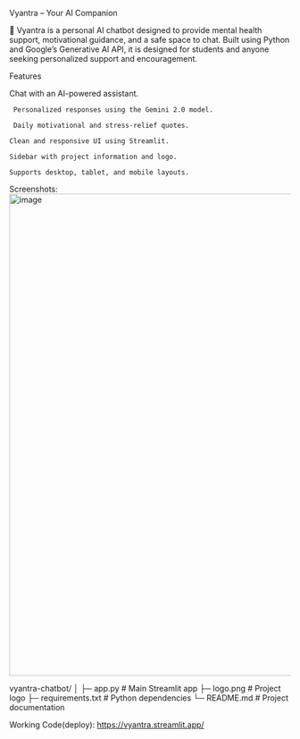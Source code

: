 Vyantra – Your AI Companion

🌿 Vyantra is a personal AI chatbot designed to provide mental health support, motivational guidance, and a safe space to chat. Built using Python and Google’s Generative AI API, it is designed for students and anyone seeking personalized support and encouragement.

Features

Chat with an AI-powered assistant.

     Personalized responses using the Gemini 2.0 model.

     Daily motivational and stress-relief quotes.

    Clean and responsive UI using Streamlit.

    Sidebar with project information and logo.

    Supports desktop, tablet, and mobile layouts.

Screenshots:
<img width="1783" height="862" alt="image" src="https://github.com/user-attachments/assets/7174e4cd-0739-4bea-85c0-5f6e15dbef2e" />

vyantra-chatbot/
│
├─ app.py            # Main Streamlit app
├─ logo.png          # Project logo
├─ requirements.txt  # Python dependencies
└─ README.md         # Project documentation

Working Code(deploy):
https://vyantra.streamlit.app/

